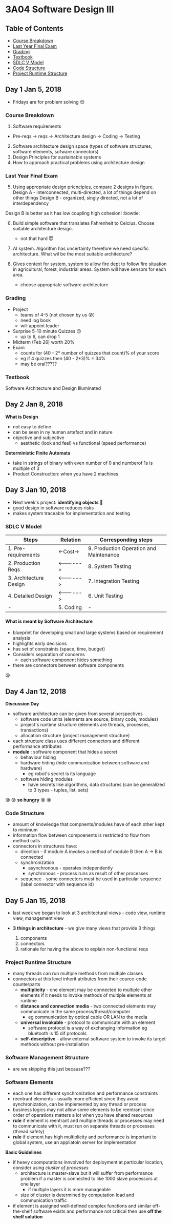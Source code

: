 # 3A04 Software Design III 

## Table of Contents
- [Course Breakdown](#course-breakdown)
- [Last Year Final Exam](#last-year-final-exam)
- [Grading](#grading)
- [Textbook](#textbook)
- [SDLC V Model](#sdlc-v-model)
- [ Code Structure](#-code-structure)
- [ Project Runtime Structure](#-project-runtime-structure)

## Day 1 Jan 5, 2018

- Fridays are for problem solving :relieved:

### Course Breakdown

1. Software requirements
  - Pre-reqs -> reqs -> Architecture design -> Coding -> Testing
2. Software architecture design space (types of software structures, software elements, sofware connectors)
3. Design Principles for sustainable systems
4. How to approach practical problems using architecture design

### Last Year Final Exam

5. Using appropriate design pricnciples, compare 2 designs in figure.
  Design A - interconnected, multi-directed, a lot of things depend on other things
  Design B - organized, singly directed, not a lot of interdependency
  
  Design B is better as it has low coupling high cohesion! :bowtie:
  
6. Build simple software that translates Fahrenheit to Celcius. Choose suitable architecture design.
    - not that hard :innocent:
    
8. AI system. Algorithm has uncertainty therefore we need specific architecture. What wil be the most suitable architecture?
  
9. Gives context for system, system to allow fire dept to follow fire situation in agricultural, forest, industrial areas. System will have sensors for each area.
    - choose appropriate software architecture
 
### Grading
 
- Project
  - teams of 4-5 (not chosen by us :cold_sweat:)
  - need log book 
  - will appoint leader 
- Surprise 5-10 minute Quizzes :expressionless:
  - up to 6, can drop 1
- Midterm (Feb 26) worth 20%
- Exam
  - counts for (40 - 2* number of quizzes that count)% of your score
  - eg if 4 quizzes then (40 - 2*3)% = 34%
  - may be oral?????
  
### Textbook
Software Architecture and Design Illuminated
  
## Day 2 Jan 8, 2018

**What is Design**
- not easy to define
- can be seen in ny human artefact and in nature
- objective and subjective
  - aesthetic (look and feel) vs functional (speed performance)

**Deterministic Finite Automata**
- take in strings of binary with even number of 0 and numberof 1s is multiple of 3
- Product Construction: when you have 2 machines 

## Day 3 Jan 10, 2018

- Next week's project: **identifying objects** :frog:
- good design in software reduces risks
- makes system traceable for implementation and testing

### SDLC V Model
Steps | Relation | Corresponding steps
------|----------|-----------------
1. Pre-requirements | <-Cost-> | 9. Production Operation and Maintenance
2. Production Reqs |<------>| 8. System Testing
3. Architecture Design |<------>| 7. Integration Testing
4. Detailed Design |<------> |6. Unit Testing
  - | 5. Coding | -

#### What is meant by Software Architecture
- blueprint for developing small and large systems based on requirement analysis
- highlights early decisions
- has set of constraints (space, time, budget)
- Considers separation of concerns
  - each software component hides something
- there are connectors between software components

:sleepy:

## Day 4 Jan 12, 2018

**Discussion Day**

- software architecture can be given from several perspectives
  - software code units (elements are source, binary code, modules)
  - project's runtime structure (elements are threads, processes, transactions)
  - allocation structure (project management structure)
- each structure class uses different connectors and different performance attributes
- **module** : software component that hides a secret
  - behaviour hiding
  - hardware hiding (hide communication between software and hardware)
    - eg robot's secret is its language
  - software hiding modules
    - have secrets like algorithms, data structures (can be generalized to 3 types - tuples, list, sets)

:cry: :cry: **so hungry** :cry: :cry:
 
### Code Structure
- amount of knowledge that compnents/modules have of each other kept to minimum
- information flow between compoenents is restricted to flow from method calls
- connectors in structures have:
  - direction - if module A invokes a method of module B then A -> B is connected
  - synchronization
    - asynchronous - operates independently
    - synchronous - process runs as result of other processes
  - sequence - some connectors must be used in particular sequence (label connector with sequence id)

 ## Day 5 Jan 15, 2018

- last week we began to look at 3 architectural views - code view, runtime view, management view

- **3 things in architecture** - we give many views that provide 3 things
  1. components
  2. connectors
  3. rationale for having the above to explain non-functional reqs

### Project Runtime Structure
- many threads can run multiple methods from multiple classes
- connectors at this level inherit atributes from their cource-code counterparts
  - **multiplicity** - one element may be connected to multiple other elements if it needs to invoke methods of multiple elements at runtime
  - **distance and connection media** - two connected elements may communicate in the same process/thread/computer
    - eg communication by optical cable OR LAN to the media
  - **universal invokable** - protocol to communicate with an element
    - software protocol is a way of exchanging information eg bluetooth is 15 dif protocols
  - **self-descriptive** - allow external software system to invoke its target methods without pre-installation

### Software Management Structure
- are we skipping this just because???

### Software Elements
- each one has different synchronization and performance constraints
- reentrant elements - usually more efficient since they avoid synchronization, can be implemented by any thread or process
- business logics may not allow some elements to be reentrant since order of operations matters a lot when you have shared resources
- **rule** if element is reentrant and multiple threads or processes may need to communicate with it, must run on separate threads or processes (thread safety)
- **rule** if element has high multiplicity and performance is important to global system, use an appliatoin server for implementation

**Basic Guidelines**
- if heavy coomputations innvolved for deployment at particular location, consider using _cluster of processes_
  - architecture is master-slave but it will suffer from performance problem if a master is connected to like 1000 slave processors at one layer
    - if multiple layers it is more manageable
  - size of cluster is determined by computation load and communication traffic
- if element is assigned well-defined complex functions and similar off-the-shelf software exists and performance not critical then use **off the shelf solution**


